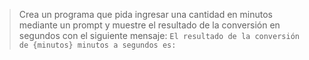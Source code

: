 > Crea un programa que pida ingresar una cantidad en minutos mediante un prompt y muestre el resultado de la conversión en segundos con el siguiente mensaje: `El resultado de la conversión de {minutos} minutos a segundos es: `

<style>
  .mu-browser {
    display: none;
  }
</style>